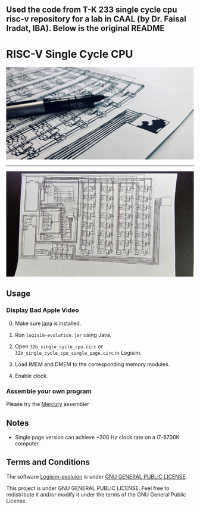 Used the code from T-K 233 single cycle cpu risc-v repository for a lab in CAAL (by Dr. Faisal Iradat, IBA). Below is the original README
--------------------------
# RISC-V Single Cycle CPU

![Cover Image](cover.jpg)

---

![Result Image](result.jpg)

## Usage

### Display Bad Apple Video

0. Make sure [java](https://www.java.com/en/) is installed.

1. Run `logisim-evolution.jar` using Java.

2. Open `32b_single_cycle_cpu.circ` or `32b_single_cycle_cpu_single_page.circ` in Logisim.

3. Load IMEM and DMEM to the corresponding memory modules. 

4. Enable clock.

### Assemble your own program

Please try the [Mercury](https://github.com/T-K-233/mercury) assembler

## Notes

- Single page version can achieve ~300 Hz clock rate on a i7-6700K computer.

## Terms and Conditions

The software [Logisim-evoluion](https://github.com/reds-heig/logisim-evolution) is under [GNU GENERAL PUBLIC LICENSE](https://github.com/reds-heig/logisim-evolution/blob/master/LICENSE.md).

This project is under GNU GENERAL PUBLIC LICENSE. Feel free to redistribute it and/or modify it under the terms of the GNU General Public License.
